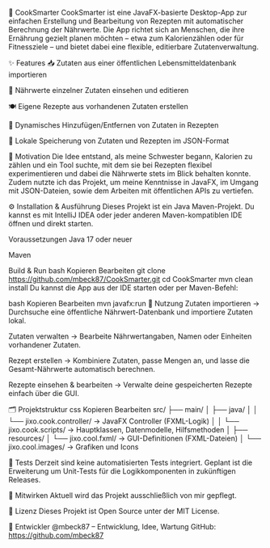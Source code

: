 🍲 CookSmarter
CookSmarter ist eine JavaFX-basierte Desktop-App zur einfachen Erstellung und Bearbeitung von Rezepten mit automatischer Berechnung der Nährwerte. Die App richtet sich an Menschen, die ihre Ernährung gezielt planen möchten – etwa zum Kalorienzählen oder für Fitnessziele – und bietet dabei eine flexible, editierbare Zutatenverwaltung.

✨ Features
📥 Zutaten aus einer öffentlichen Lebensmitteldatenbank importieren

🧮 Nährwerte einzelner Zutaten einsehen und editieren

🍽️ Eigene Rezepte aus vorhandenen Zutaten erstellen

🔄 Dynamisches Hinzufügen/Entfernen von Zutaten in Rezepten

💾 Lokale Speicherung von Zutaten und Rezepten im JSON-Format

🎯 Motivation
Die Idee entstand, als meine Schwester begann, Kalorien zu zählen und ein Tool suchte, mit dem sie bei Rezepten flexibel experimentieren und dabei die Nährwerte stets im Blick behalten konnte.
Zudem nutzte ich das Projekt, um meine Kenntnisse in JavaFX, im Umgang mit JSON-Dateien, sowie dem Arbeiten mit öffentlichen APIs zu vertiefen.

⚙️ Installation & Ausführung
Dieses Projekt ist ein Java Maven-Projekt. Du kannst es mit IntelliJ IDEA oder jeder anderen Maven-kompatiblen IDE öffnen und direkt starten.

Voraussetzungen
Java 17 oder neuer

Maven

Build & Run
bash
Kopieren
Bearbeiten
git clone https://github.com/mbeck87/CookSmarter.git
cd CookSmarter
mvn clean install
Du kannst die App aus der IDE starten oder per Maven-Befehl:

bash
Kopieren
Bearbeiten
mvn javafx:run
🚀 Nutzung
Zutaten importieren
→ Durchsuche eine öffentliche Nährwert-Datenbank und importiere Zutaten lokal.

Zutaten verwalten
→ Bearbeite Nährwertangaben, Namen oder Einheiten vorhandener Zutaten.

Rezept erstellen
→ Kombiniere Zutaten, passe Mengen an, und lasse die Gesamt-Nährwerte automatisch berechnen.

Rezepte einsehen & bearbeiten
→ Verwalte deine gespeicherten Rezepte einfach über die GUI.

🗂️ Projektstruktur
css
Kopieren
Bearbeiten
src/
├── main/
│   ├── java/
│   │   └── jixo.cook.controller/     → JavaFX Controller (FXML-Logik)
│   │   └── jixo.cook.scripts/        → Hauptklassen, Datenmodelle, Hilfsmethoden
│   ├── resources/
│       └── jixo.cool.fxml/           → GUI-Definitionen (FXML-Dateien)
│       └── jixo.cool.images/         → Grafiken und Icons

🧪 Tests
Derzeit sind keine automatisierten Tests integriert. Geplant ist die Erweiterung um Unit-Tests für die Logikkomponenten in zukünftigen Releases.

🧩 Mitwirken
Aktuell wird das Projekt ausschließlich von mir gepflegt.

📜 Lizenz
Dieses Projekt ist Open Source unter der MIT License.

👤 Entwickler
@mbeck87 – Entwicklung, Idee, Wartung
GitHub: https://github.com/mbeck87

